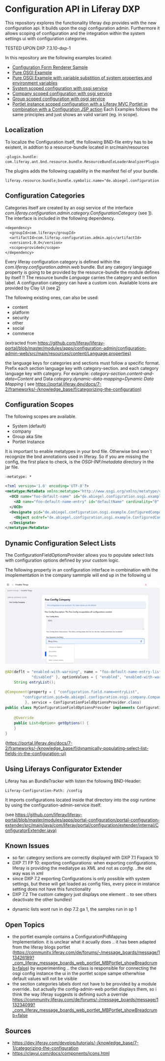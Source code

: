 # Configuration API in Liferay DXP

This repository explores the functionality liferay dxp provides with the new configuration api. It builds upon the osgi configuration admin. Furthermore it allows scoping of configuration and the integration within the system settings ui with configuration categories.

TESTED UPON DXP 7.3.10-dxp-1

In this repository are the following examples located:
* [Configuration Form Renderer Sample](/configuration-form-renderer/README.md)
* [Pure OSGI Example](/osgi-core-annotation/README.md)
* [Pure OSGI Example with variable substition of system properties and environment variables](/osgi-core-variable-substitution/README.md)
* [System scoped configuration with osgi service](/liferay-scoped-system/README.md)
* [Company scoped configuration with osgi service](/liferay-scoped-company/README.md)
* [Group scoped configuration with osgi service](/liferay-scoped-group/README.md)
* [Portlet instance scoped configuration with a Liferay MVC Portlet in combination with a Configuration JSP action](/liferay-scoped-portlet-instance/README.md)
Each Examples follows the same principles and just shows an valid variant (eg. in scope).

## Localization

To localize the  Configuration itself, the following BND-file entry has to be existent, in addtion to a resource-bundle located in src/main/resources

```
-plugin.bundle: com.liferay.ant.bnd.resource.bundle.ResourceBundleLoaderAnalyzerPlugin
```

The plugins adds the following capability in the manifest fiel of your bundle.

```
liferay.resource.bundle;bundle.symbolic.name="de.abiegel.configuration.osgi.example";resource.bundle.base.name="content.Language"
```

## Configuration Categories

Categories itself are created by an osgi service of the interface *com.liferay.configuration.admin.category.ConfigurationCategory* (see [1]).
The interface is included in the following dependency.

```
<dependency>
  <groupId>com.liferay</groupId>
  <artifactId>com.liferay.configuration.admin.api</artifactId>
  <version>1.0.0</version>
  <scope>provided</scope>
</dependency>
```

Every liferay configuration category is defined within the *com.liferay.configuration.admin.web* bundle. But any category language property is going to be provided by the resource-bundle the module defines by itself !! The resource bundle *Language* carries the category and section label. A configuration category can have a custom icon. Available Icons are provided by Clay UI (see [2])

The following existing ones, can also be used:

* content
* platform
* security
* other
* social
* commerce

(extracted from <https://github.com/liferay/liferay-portal/blob/master/modules/apps/configuration-admin/configuration-admin-web/src/main/resources/content/Language.properties)>

the language keys for categories and sections must follow a specific format. Prefix each section language key with category-section. and each category language key with category. For example:
*category-section.content-and-data=Content* and Data *category.dynamic-data-mapping=Dynamic Data Mapping*  ( see <https://portal.liferay.dev/docs/7-2/frameworks/-/knowledge_base/f/categorizing-the-configuration)>

## Configuration Scopes

The following scopes are available.

* System (default)
* company
* Group aka Site
* Portlet Instance

It is important to enable metatypes in your bnd file. Otherwise bnd won´t recognize the bnd annotations used in liferay. So if you are missing the config, the first place to check, is the *OSGI-INF/metadata* directory in the jar file.

```
-metatype: *
```

```Xml
<?xml version='1.0' encoding='UTF-8'?>
<metatype:MetaData xmlns:metatype="http://www.osgi.org/xmlns/metatype/v1.1.0" localization="content/Language">
  <OCD name="foo-default-name" id="de.abiegel.configuration.osgi.example.ConfiguredComponentConfig" description="foo-default-name-desc">
    <AD name="foo-default-name-entry" id="defaultName" cardinality="0" required="false" default="FOO" type="String" description="foo-default-name-entry-desc"/>
  </OCD>
  <Designate pid="de.abiegel.configuration.osgi.example.ConfiguredComponentConfig">
    <Object ocdref="de.abiegel.configuration.osgi.example.ConfiguredComponentConfig"/>
  </Designate>
</metatype:MetaData>
```

## Dynamic Configuration Select Lists

The ConfigurationFieldOptionsProvider allows you to populate select lists with configuration options defined by your custom logic.

The following property in an configuration interface in combination with the imoplementation in tne company sammple will end up in the following ui 

![Dynamic Select List](/liferay-scoped-company/images/dynamic.png "Dynamic Select List")

```java
@AD(deflt = "enabled-with-warning", name = "foo-default-name-entry-list",description = "foo-default-name-entry-list-desc", optionLabels = { "enabled", "enabled-with-warning",
			"disabled" }, optionValues = { "enabled", "enabled-with-warning", "disabled" }, required = false)
	String entryList();
```

```java
@Component(property = { "configuration.field.name=entryList",
        "configuration.pid=de.abiegel.configuration.osgi.company.CompanyConfiguredComponentConfig"
         }, service = ConfigurationFieldOptionsProvider.class)
public class MyConfigurationFieldOptionsProvider implements ConfigurationFieldOptionsProvider {

    @Override
    public List<Option> getOptions() {
    }
}
```

(<https://portal.liferay.dev/docs/7-2/frameworks/-/knowledge_base/f/dynamically-populating-select-list-fields-in-the-configuration-ui)>

## Using Liferays Configurator Extender

Liferay has an BundleTracker with listen the following BND-Header:

```
Liferay-Configuration-Path: /config
```

It imports configurations located inside that directory into the osgi runtime by using the configuration-admin-service itself.

(see <https://github.com/liferay/liferay-portal/blob/master/modules/apps/portal-configuration/portal-configuration-extender/src/main/java/com/liferay/portal/configuration/extender/internal/ConfiguratorExtender.java)>

## Known Issues

* so far: category sections are correctly displayed with DXP 7.1 Fixpack 10  
* DXP 7.1 FP 10: exporting configurations: when exporting configurations, liferay is providing the mediatype as *XML* and not as *config*. ..the old way was in xml
* since DXP 7.2 exporting Configurations is only possible with system settings, but these will get loaded as config files, every piece in instance setting does not have this functionality
* DXP 7.2 The custom category just displays one element .. to see others deactivate the other  bundles!
+ dynamic lists wont run in dxp 7.2 ga 1, the samples run in sp 1

## Open Topics

* the portlet example contains a ConfigurationPidMapping Implementation. it is unclear what it acually does .. it has been adapted from the liferay blogs portlet (https://community.liferay.com/de/forums/-/message_boards/message/113426189?_com_liferay_message_boards_web_portlet_MBPortlet_showBreadcrumb=false) by experimenting .. the class is responsible for connecting the osgi config instance the ui in the portlet scope sampe otherwhise default values will not be visible 
* the section categories labels dont not have to be provided by a module override.. but actually the config-admin-web portlet displays them, so i think the way liferay suggests is defining such a override https://community.liferay.com/de/forums/-/message_boards/message/113234099?_com_liferay_message_boards_web_portlet_MBPortlet_showBreadcrumb=false

## Sources

* https://dev.liferay.com/develop/tutorials/-/knowledge_base/7-1/categorizing-the-configuration
* https://clayui.com/docs/components/icons.html

[1]: https://dev.liferay.com/develop/tutorials/-/knowledge_base/7-1/categorizing-the-configuration  "Creating Configuration Categories"

[2]: https://clayui.com/docs/components/icons.html  "Clay UI Icons"

[4]: https://github.com/liferay/liferay-portal/blob/master/modules/apps/configuration-admin/configuration-admin-api/src/main/java/com/liferay/configuration/admin/category/ConfigurationCategory.java  "ConfigurationCategory"